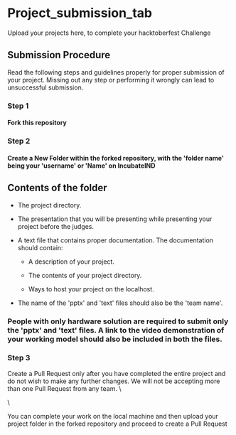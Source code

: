 # Project_submission_tab
Upload your projects here, to complete your hacktoberfest Challenge


## Submission Procedure

Read the following steps and guidelines properly for proper submission of your project. Missing out any step or performing it wrongly can lead to unsuccessful submission. 

### Step 1

#### Fork this repository

### Step 2

#### Create a New Folder within the forked repository, with the 'folder name' being your 'username' or 'Name' on IncubateIND

## Contents of the folder

+ The project directory.

+ The presentation that you will be presenting while presenting your project before the judges.

+ A text file that contains proper documentation. The documentation should contain:

    - A description of your project.

    - The contents of your project directory.

    - Ways to host your project on the localhost.

+ The name of the 'pptx' and 'text' files should also be the 'team name'.

### People with only hardware solution are required to submit only the 'pptx' and 'text' files. A link to the video demonstration of your working model should also be included in both the files.

### Step 3

Create a Pull Request only after you have completed the entire project and do not wish to make any further changes. We will not be accepting more than one Pull Request from any team. \

\

You can complete your work on the local machine and then upload your project folder in the forked repository and proceed to create a Pull Request
